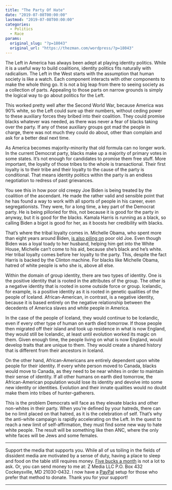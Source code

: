 ```yaml
---
title: "The Party Of Hate"
date: "2019-07-08T00:00:00"
lastmod: "2019-07-08T00:00:00"
categories:
  - Politics
  - Race
params:
  original_slug: "?p=18043"
  original_url: "https://thezman.com/wordpress/?p=18043"
---
```


The Left in America has always been adept at playing identity politics.
While it is a useful way to build coalitions, identity politics fits
naturally with radicalism. The Left in the West starts with the
assumption that human society is like a watch. Each component interacts
with other components to make the whole thing go. It is not a big leap
from there to seeing society as a collection of parts. Appealing to
those parts on narrow grounds is simply the logical way to go about
politics for the Left.

This worked pretty well after the Second World War, because America was
90% white, so the Left could sure up their numbers, without ceding power
to these auxiliary forces they bribed into their coalition. They could
promise blacks whatever was needed, as there was never a fear of blacks
taking over the party. If any of these auxiliary groups got mad the
people in charge, there was not much they could do about, other than
complain and ask for a better deal next time.

As America becomes majority-minority that old formula can no longer
work. In the current Democrat party, blacks make up a majority of
primary votes in some states. It’s not enough for candidates to promise
them free stuff. More important, the loyalty of those tribes to the
whole is transactional. Their first loyalty is to their tribe and their
loyalty to the cause of the party is conditional. That means identity
politics within the party is an endless negotiation to redress of past
grievances.

You see this in how poor old creepy Joe Biden is being treated by the
coalition of the ascendant. He made the rather valid and sensible point
that he has found a way to work with all sports of people in his career,
even segregationists. They were, for a long time, a key part of the
Democrat party. He is being pilloried for this, not because it is good
for the party in anyway, but it is good for the blacks. Kamala Harris is
running as a black, so calling Biden a bigot is good for her, as it
boosts her credibility with blacks.

That’s where the tribal loyalty comes in. Michelle Obama, who spent more
than eight years around Biden, <a
href="https://www.breitbart.com/politics/2019/07/07/michelle-obama-silent-on-bidens-praise-for-segregationists/"
rel="noopener noreferrer" target="_blank">is also piling on</a> poor old
Joe. Even though Biden was a loyal toady to her husband, helping him get
into the White House, Michelle can’t come to his aid, because she’s
black and he’s white. Her tribal loyalty comes before her loyalty to the
party. This, despite the fact Harris is backed by the Clinton machine.
For blacks like Michelle Obama, hatred of white people is who she is,
above all else.

Within the domain of group identity, there are two types of identity.
One is the positive identity that is rooted in the attributes of the
group. The other is a negative identity that is rooted in some outside
force or group. Icelandic, for example, is a positive identity as it is
rooted in genetic qualities of the people of Iceland. African-American,
in contrast, is a negative identity, because it is based entirely on the
negative relationship between the decedents of America slaves and white
people in America.

In the case of the people of Iceland, they would continue to be
Icelandic, even if every other type of human on earth died tomorrow. If
those people then migrated off their island and took up residence in
what is now England, they would still be Icelandic, at least until
evolution worked its magic on them. Given enough time, the people living
on what is now England, would develop traits that are unique to them.
They would create a shared history that is different from their
ancestors in Iceland.

On the other hand, African-Americans are entirely dependent upon white
people for their identity. If every white person moved to Canada, blacks
would move to Canada, as they need to be near whites in order to
maintain their sense of identity. If all other humans on earth died
tomorrow, the African-American population would lose its identity and
devolve into some new identity or identities. Evolution and their innate
qualities would no doubt make them into tribes of hunter-gatherers.

This is the problem Democrats will face as they elevate blacks and other
non-whites in their party. When you’re defined by your hatreds, there
can be no limit placed on that hatred, as it is the celebration of self.
That’s why the anti-white campaign is rapidly accelerating on the Left.
In the quest to reach a new limit of self-affirmation, they must find
some new way to hate white people. The result will be something like
then ANC, where the only white faces will be Jews and some females.

------------------------------------------------------------------------

Support the media that supports you. While all of us toiling in the
fields of dissident media are motivated by a sense of duty, having a
place to sleep and food on the table still requires money.
<a href="https://www.subscribestar.com/the-z-blog"
rel="noopener noreferrer" target="_blank">Five bucks a month</a> is not
a lot to ask. Or, you can send money to me at: Z Media LLC P.O. Box 432
Cockeysville, MD 21030-0432. I now have a <a
href="https://www.paypal.com/cgi-bin/webscr?cmd=_s-xclick&amp;hosted_button_id=UDAS2Q8JYA6CN&amp;source=url"
rel="noopener noreferrer" target="_blank">PayPal</a> setup for those who
prefer that method to donate. Thank you for your support!

------------------------------------------------------------------------
